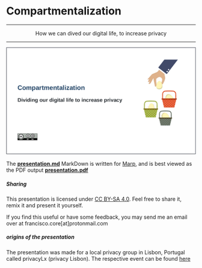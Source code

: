 # Compartmentalization

-----
<center>How we can dived our digital life, to increase privacy</center>

----
![First Slide](https://raw.githubusercontent.com/francisco-core/presentation-compartmentalization/master/images/first-slide.png)

The [**presentation.md**](./presentation.md) MarkDown is written for [Marp](https://yhatt.github.io/marp/), and is best viewed as the PDF output [**presentation.pdf**](./presentation.pdf)

##### Sharing

This presentation is licensed under [CC BY-SA 4.0](http://creativecommons.org/licenses/by-sa/4.0/). Feel free to share it, remix it and present it yourself.

If you find this useful or have some feedback, you may send me an email over at francisco.core[at]protonmail.com 

##### origins of the presentation
The presentation was made for a local privacy group in Lisbon, Portugal called privacyLx (privacy Lisbon). The respective event can be found [here](https://privacylx.org/en/events/passwords-and-compartmentalization/)